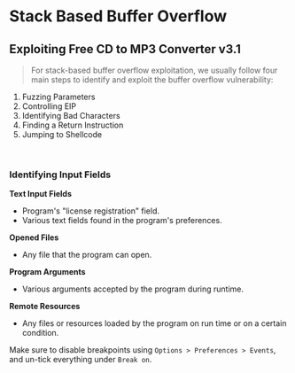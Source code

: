 # Stack Based Buffer Overflow 
##  Exploiting Free CD to MP3 Converter v3.1

> For stack-based buffer overflow exploitation, we usually follow four main steps to identify and exploit the buffer overflow vulnerability:

1.  Fuzzing Parameters
2.  Controlling EIP
3.  Identifying Bad Characters
4.  Finding a Return Instruction
5.  Jumping to Shellcode

&nbsp;

### Identifying Input Fields  

**Text Input Fields** 
- Program's "license registration" field.  
- Various text fields found in the program's preferences.

**Opened Files**
* Any file that the program can open.

**Program Arguments**
* Various arguments accepted by the program during runtime.

**Remote Resources**
* Any files or resources loaded by the program on run time or on a certain condition.
&nbsp;
&nbsp;
&nbsp;

Make sure to disable breakpoints using `Options > Preferences > Events`, and un-tick everything under `Break on`.
